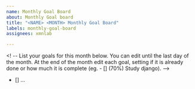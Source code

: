 ```yaml
---
name: Monthly Goal Board
about: Monthly Goal board
title: "<NAME> <MONTH> Monthly Goal Board"
labels: monthly-goal-board
assignees: xmnlab

---
```


<MENTEE-NAME> <MONTHLY-NAME>

<! -- 
List your goals for this month below. You can edit until the last day of the month. At the end of the month edit each goal, setting if it is already done or how much it is complete (eg. - [] (70%) Study django).
-->

- [] ...

